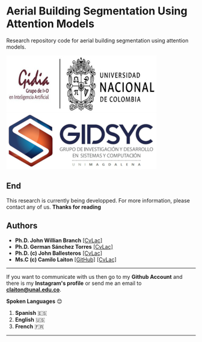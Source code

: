 # Aerial Building Segmentation Using Attention Models

Research repository code for aerial building segmentation using attention models.

![GidiaGroup](https://github.com/camilolaiton/aerial_segmentation/blob/main/imgs/gidia_unal.jpg)
![GidsycGroup](https://github.com/camilolaiton/aerial_segmentation/blob/main/imgs/gidsyc_unimag.jpg)

## End
  This research is currently being developped. For more information, please contact any of us.
  **Thanks for reading**

## Authors
- **Ph.D. John Willian Branch** [[CvLac]](https://scienti.minciencias.gov.co/cvlac/visualizador/generarCurriculoCv.do?cod_rh=0000027090)
- **Ph.D. German Sánchez Torres** [[CvLac]](https://scienti.minciencias.gov.co/cvlac/visualizador/generarCurriculoCv.do?cod_rh=0000479918)
- **Ph.D. (c) John Ballesteros** [[CvLac]](https://scienti.minciencias.gov.co/cvlac/visualizador/generarCurriculoCv.do?cod_rh=0000007932)
- **Ms.C (c) Camilo Laiton** [[GitHub]](https://github.com/camilolaiton) [[CvLac]](https://scienti.minciencias.gov.co/cvlac/visualizador/generarCurriculoCv.do?cod_rh=0001674441)
------------

If you want to communicate with us then go to my **Github Account** and there is my **Instagram's profile** or send me an email to **claiton@unal.edu.co**.

**Spoken Languages** :blush:
1. **Spanish** :es:
2. **English** :us:
3. **French** :fr:

------------